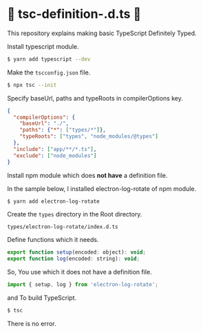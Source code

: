 # :lipstick: tsc-definition-.d.ts :lipstick:

This repository explains making basic TypeScript Definitely Typed.

Install typescript module.

```bash
$ yarn add typescript --dev
```

Make the `tscconfig.json` file.

```bash
$ npx tsc --init
```

Specify baseUrl, paths and typeRoots in compilerOptions key.

```json
{
  "compilerOptions": {
    "baseUrl": "./",
    "paths": {"*": ["types/*"]},
    "typeRoots": ["types", "node_modules/@types"]
  },
  "include": ["app/**/*.ts"],
  "exclude": ["node_modules"]
}
```

Install npm module which does **not have** a definition file.

In the sample below, I installed electron-log-rotate of npm module.

```bash
$ yarn add electron-log-rotate
```

Create the `types` directory in the Root directory.

`types/electron-log-rotate/index.d.ts`

Define functions which it needs.

```javascript
export function setup(encoded: object): void;
export function log(encoded: string): void;
```

So, You use which it does not have a definition file.

```javascript
import { setup, log } from 'electron-log-rotate';
```

and To build TypeScript.

```bash
$ tsc
```

There is no error.
